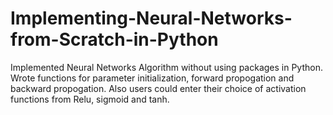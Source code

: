# Implementing-Neural-Networks-from-Scratch-in-Python

Implemented Neural Networks Algorithm without using packages in Python. Wrote functions for parameter initialization, forward propogation and backward propogation. Also users could enter their choice of activation functions from Relu, sigmoid and tanh. 
